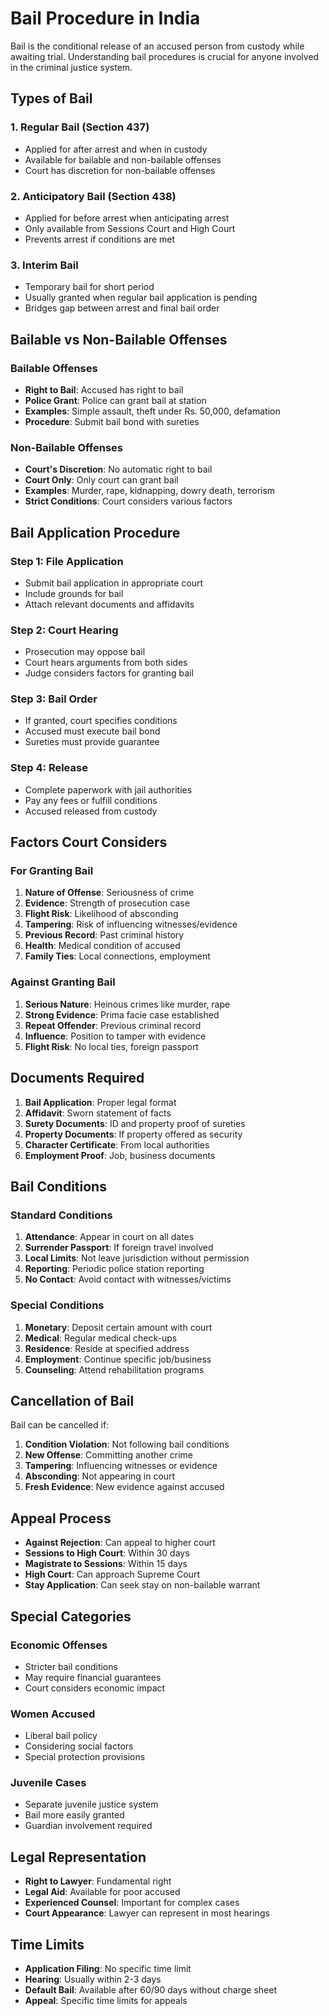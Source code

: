 # Bail Procedure in India

Bail is the conditional release of an accused person from custody while awaiting trial. Understanding bail procedures is crucial for anyone involved in the criminal justice system.

## Types of Bail

### 1. Regular Bail (Section 437)
- Applied for after arrest and when in custody
- Available for bailable and non-bailable offenses
- Court has discretion for non-bailable offenses

### 2. Anticipatory Bail (Section 438)
- Applied for before arrest when anticipating arrest
- Only available from Sessions Court and High Court
- Prevents arrest if conditions are met

### 3. Interim Bail
- Temporary bail for short period
- Usually granted when regular bail application is pending
- Bridges gap between arrest and final bail order

## Bailable vs Non-Bailable Offenses

### Bailable Offenses
- **Right to Bail**: Accused has right to bail
- **Police Grant**: Police can grant bail at station
- **Examples**: Simple assault, theft under Rs. 50,000, defamation
- **Procedure**: Submit bail bond with sureties

### Non-Bailable Offenses  
- **Court's Discretion**: No automatic right to bail
- **Court Only**: Only court can grant bail
- **Examples**: Murder, rape, kidnapping, dowry death, terrorism
- **Strict Conditions**: Court considers various factors

## Bail Application Procedure

### Step 1: File Application
- Submit bail application in appropriate court
- Include grounds for bail
- Attach relevant documents and affidavits

### Step 2: Court Hearing
- Prosecution may oppose bail
- Court hears arguments from both sides
- Judge considers factors for granting bail

### Step 3: Bail Order
- If granted, court specifies conditions
- Accused must execute bail bond
- Sureties must provide guarantee

### Step 4: Release
- Complete paperwork with jail authorities
- Pay any fees or fulfill conditions
- Accused released from custody

## Factors Court Considers

### For Granting Bail
1. **Nature of Offense**: Seriousness of crime
2. **Evidence**: Strength of prosecution case
3. **Flight Risk**: Likelihood of absconding
4. **Tampering**: Risk of influencing witnesses/evidence
5. **Previous Record**: Past criminal history
6. **Health**: Medical condition of accused
7. **Family Ties**: Local connections, employment

### Against Granting Bail
1. **Serious Nature**: Heinous crimes like murder, rape
2. **Strong Evidence**: Prima facie case established
3. **Repeat Offender**: Previous criminal record
4. **Influence**: Position to tamper with evidence
5. **Flight Risk**: No local ties, foreign passport

## Documents Required
1. **Bail Application**: Proper legal format
2. **Affidavit**: Sworn statement of facts
3. **Surety Documents**: ID and property proof of sureties
4. **Property Documents**: If property offered as security
5. **Character Certificate**: From local authorities
6. **Employment Proof**: Job, business documents

## Bail Conditions

### Standard Conditions
1. **Attendance**: Appear in court on all dates
2. **Surrender Passport**: If foreign travel involved
3. **Local Limits**: Not leave jurisdiction without permission
4. **Reporting**: Periodic police station reporting
5. **No Contact**: Avoid contact with witnesses/victims

### Special Conditions
1. **Monetary**: Deposit certain amount with court
2. **Medical**: Regular medical check-ups
3. **Residence**: Reside at specified address
4. **Employment**: Continue specific job/business
5. **Counseling**: Attend rehabilitation programs

## Cancellation of Bail
Bail can be cancelled if:
1. **Condition Violation**: Not following bail conditions
2. **New Offense**: Committing another crime
3. **Tampering**: Influencing witnesses or evidence
4. **Absconding**: Not appearing in court
5. **Fresh Evidence**: New evidence against accused

## Appeal Process
- **Against Rejection**: Can appeal to higher court
- **Sessions to High Court**: Within 30 days
- **Magistrate to Sessions**: Within 15 days
- **High Court**: Can approach Supreme Court
- **Stay Application**: Can seek stay on non-bailable warrant

## Special Categories

### Economic Offenses
- Stricter bail conditions
- May require financial guarantees
- Court considers economic impact

### Women Accused
- Liberal bail policy
- Considering social factors
- Special protection provisions

### Juvenile Cases
- Separate juvenile justice system
- Bail more easily granted
- Guardian involvement required

## Legal Representation
- **Right to Lawyer**: Fundamental right
- **Legal Aid**: Available for poor accused
- **Experienced Counsel**: Important for complex cases
- **Court Appearance**: Lawyer can represent in most hearings

## Time Limits
- **Application Filing**: No specific time limit
- **Hearing**: Usually within 2-3 days
- **Default Bail**: Available after 60/90 days without charge sheet
- **Appeal**: Specific time limits for appeals